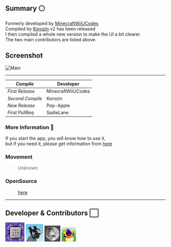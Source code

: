## Summary ⚪

Formerly developed by [MinecraftWiiUCodes](https://github.com/MinecraftWiiUCodes)  
Compiled by [Korozin](https://github.com/Korozin) v2 has been released  
I then compiled a whole new version to make the UI a bit clearer.  
The two main contributors are listed above.  

## Screenshot

<img width="383" alt="Main" src="https://user-images.githubusercontent.com/101918076/201362212-74aacc32-60be-4d31-b53e-2f86c46d3ae3.png">

---

| _Compile_ | Developer |
----|----
| _First Release_ | MinecraftWiiUCodes |
| _Second Compile_ | Korozin |
| _New Release_ | Pop-Apple |
| _First PullReq_ | SadieLane |

### More Information 🤍

If you start the app, you will know how to use it,  
but if you need it, please get information from [here](https://github.com/Korozin/Minecraft-Wii-U-Pixel-Art-Tool#minecraft-wii-u-pixel-art-tool)

### Movement

> Unknown

### OpenSource

> [here](https://github.com/Korozin/Minecraft-Wii-U-Pixel-Art-Tool/tree/main/src)

---

## Developer & Contributors ⬜

<p align="left">

<img src="https://github.com/Pop-Apple/Minecraft-WiiU-Pixel-Art-Tool/blob/main/Image%20Icon/MinecraftWiiUCodes.png" width="60px" Height="60px">
<img src="https://github.com/Pop-Apple/Minecraft-WiiU-Pixel-Art-Tool/blob/main/Image%20Icon/Korozin.jpg" width="55px" Height="55px">
<img src="https://github.com/Pop-Apple/Minecraft-WiiU-Pixel-Art-Tool/blob/main/Image%20Icon/Pop-Apple.png" width="50px" Height="50px">
<img src="https://github.com/Pop-Apple/Minecraft-WiiU-Pixel-Art-Tool/blob/main/Image%20Icon/SadieLane.png" width="45px" Height="45px">

</p>
